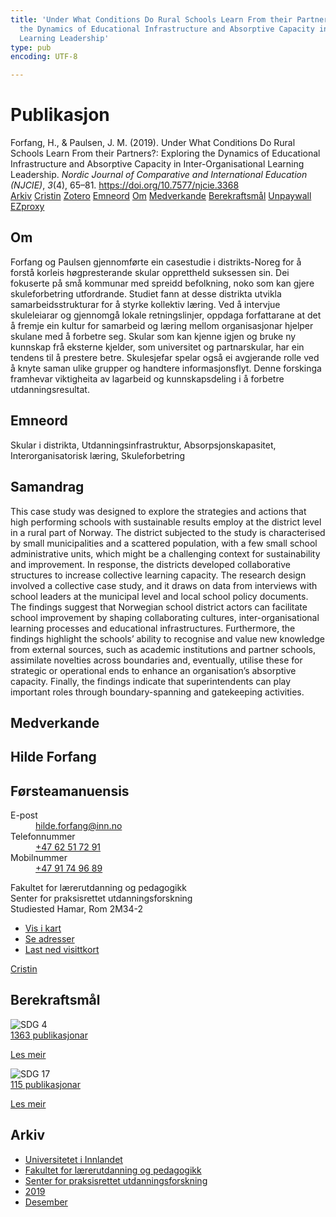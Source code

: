 ```yaml
---
title: 'Under What Conditions Do Rural Schools Learn From their Partners?: Exploring
  the Dynamics of Educational Infrastructure and Absorptive Capacity in Inter-Organisational
  Learning Leadership'
type: pub
encoding: UTF-8

---
```

<h1>Publikasjon</h1>
<article id="csl-bib-container-CMMCJB28" class="csl-bib-container">
  <div class="csl-bib-body"> <div class="csl-entry">Forfang, H., &#38; Paulsen, J. M. (2019). Under What Conditions Do Rural Schools Learn From their Partners?: Exploring the Dynamics of Educational Infrastructure and Absorptive Capacity in Inter-Organisational Learning Leadership. <i>Nordic Journal of Comparative and International Education (NJCIE)</i>, <i>3</i>(4), 65–81. <a href="https://doi.org/10.7577/njcie.3368">https://doi.org/10.7577/njcie.3368</a></div> </div>
  <div class="csl-bib-buttons">
    <a href="#taxonomy-article-CMMCJB28" alt="archive" class="csl-bib-button">Arkiv</a>
    <a href="https://app.cristin.no/results/show.jsf?id=1763877" alt="Cristin" class="csl-bib-button">Cristin</a>
    <a href="http://zotero.org/groups/5881554/items/CMMCJB28" alt="Zotero" class="csl-bib-button">Zotero</a>
    <a href="#keywords-article-CMMCJB28" alt="keywords" class="csl-bib-button">Emneord</a>
    <a href="#about-article-CMMCJB28" alt="about_pub" class="csl-bib-button">Om</a>
    <a href="#contributors-article-CMMCJB28" alt="contributors" class="csl-bib-button">Medverkande</a>
    <a href="#sdg-article-CMMCJB28" alt="sdg" class="csl-bib-button">Berekraftsmål</a>
    <a href="https://journals.oslomet.no/index.php/nordiccie/article/download/3368/3381" alt="Unpaywall" class="csl-bib-button">Unpaywall</a>
    <a href="https://journals.oslomet.no/index.php/nordiccie/article/download/3368/3381" alt="EZproxy" class="csl-bib-button">EZproxy</a>
  </div>
  <div id="csl-bib-meta-container-CMMCJB28"></div>
</article>
<div id="csl-bib-meta-CMMCJB28" class="csl-bib-meta">
  <article id="about-article-CMMCJB28" class="about_pub-article">
    <h1>Om</h1>
    Forfang og Paulsen gjennomførte ein casestudie i distrikts-Noreg for å forstå korleis høgpresterande skular opprettheld suksessen sin. Dei fokuserte på små kommunar med spreidd befolkning, noko som kan gjere skuleforbetring utfordrande. Studiet fann at desse distrikta utvikla samarbeidsstrukturar for å styrke kollektiv læring. Ved å intervjue skuleleiarar og gjennomgå lokale retningslinjer, oppdaga forfattarane at det å fremje ein kultur for samarbeid og læring mellom organisasjonar hjelper skulane med å forbetre seg. Skular som kan kjenne igjen og bruke ny kunnskap frå eksterne kjelder, som universitet og partnarskular, har ein tendens til å prestere betre. Skulesjefar spelar også ei avgjerande rolle ved å knyte saman ulike grupper og handtere informasjonsflyt. Denne forskinga framhevar viktigheita av lagarbeid og kunnskapsdeling i å forbetre utdanningsresultat.
  </article>
  <article id="keywords-article-CMMCJB28" class="keywords-article">
    <h1>Emneord</h1>
    Skular i distrikta, Utdanningsinfrastruktur, Absorpsjonskapasitet, Interorganisatorisk læring, Skuleforbetring
  </article>
  <article id="abstract-article-CMMCJB28" class="abstract-article">
    <h1>Samandrag</h1>
    This case study was designed to explore the strategies and actions that high performing schools with sustainable results employ at the district level in a rural part of Norway. The district subjected to the study is characterised by small municipalities and a scattered population, with a few small school administrative units, which might be a challenging context for sustainability and improvement. In response, the districts developed collaborative structures to increase collective learning capacity. The research design involved a collective case study, and it draws on data from interviews with school leaders at the municipal level and local school policy documents. The findings suggest that Norwegian school district actors can facilitate school improvement by shaping collaborating cultures, inter-organisational learning processes and educational infrastructures. Furthermore, the findings highlight the schools’ ability to recognise and value new knowledge from external sources, such as academic institutions and partner schools, assimilate novelties across boundaries and, eventually, utilise these for strategic or operational ends to enhance an organisation’s absorptive capacity. Finally, the findings indicate that superintendents can play important roles through boundary-spanning and gatekeeping activities.
  </article>
  <article id="contributors-article-CMMCJB28" class="contributors-article">
    <h1>Medverkande</h1>
    <div class="personas"> <div class="vrtx-hinn-person-card"> <div class="photo"> <i class="lar la-user-circle missing-person"></i> </div> <div class="info"> <hgroup><h1>Hilde Forfang</h1> <h2>Førsteamanuensis</h2> </hgroup><dl> <dt>E-post</dt> <dd> <a href="mailto:hilde.forfang@inn.no">hilde.forfang@inn.no</a> </dd> <dt>Telefonnummer</dt> <dd><a href="tel:+4762517291"> +47 62 51 72 91 </a></dd> <dt>Mobilnummer</dt> <dd><a href="tel:+4791749689"> +47 91 74 96 89 </a></dd> </dl> <p> Fakultet for lærerutdanning og pedagogikk<br> Senter for praksisrettet utdanningsforskning<br> Studiested Hamar, Rom 2M34-2 </p> <ul class="vrtx-hinn-links"> <li><a href="https://www.google.com/maps?q=60.79582,11.07304">Vis i kart</a></li> <li><a href="https://www.inn.no/finn-en-ansatt/hilde-forfang.html#vrtx-hinn-addresses">Se adresser</a></li> <li><a href="https://www.inn.no/finn-en-ansatt/hilde-forfang.html?vrtx=vcf">Last ned visittkort</a></li> </ul> </div> </div> <a href="https://app.cristin.no/persons/show.jsf?id=623969" alt="Cristin URL" class="personas-cristin">Cristin</a> </div>
  </article>
  <article id="sdg-article-CMMCJB28" class="sdg-article">
    <h1>Berekraftsmål</h1>
    <div class="sdg-container"><div id="sdg4" class="sdg">
        <img src="{{< params subfolder >}}images/sdg/sdg04_nn.png" class="image" alt="SDG 4">
        <div class="sdg-overlay">
          <a href="{{< params subfolder >}}nn/archive/?sdg=4#archive" class="sdg-publication-count"><span>1363</span> publikasjonar</a>
          <p><a href="https://fn.no/om-fn/fns-baerekraftsmaal/god-utdanning?lang=nno-NO" class="sdg-read-more">Les meir</a></p>
        </div>
      </div> <div id="sdg17" class="sdg">
        <img src="{{< params subfolder >}}images/sdg/sdg17_nn.png" class="image" alt="SDG 17">
        <div class="sdg-overlay">
          <a href="{{< params subfolder >}}nn/archive/?sdg=17#archive" class="sdg-publication-count"><span>115</span> publikasjonar</a>
          <p><a href="https://fn.no/om-fn/fns-baerekraftsmaal/samarbeid-for-aa-naa-maalene?lang=nno-NO" class="sdg-read-more">Les meir</a></p>
        </div>
      </div></div>
  </article>
  <article id="taxonomy-article-CMMCJB28" class="taxonomy-article">
    <h1>Arkiv</h1>
    <ul>
      <li><a href="{{< params subfolder >}}nn/archive/?key=3DCRN523">Universitetet i Innlandet</a></li>
      <li><a href="{{< params subfolder >}}nn/archive/?key=WYNZA47F">Fakultet for lærerutdanning og pedagogikk</a></li>
      <li><a href="{{< params subfolder >}}nn/archive/?key=G3SEU2Z2">Senter for praksisrettet utdanningsforskning</a></li>
      <li><a href="{{< params subfolder >}}nn/archive/?key=Y8K9DIAA">2019</a></li>
      <li><a href="{{< params subfolder >}}nn/archive/?key=3JTHRE2K">Desember</a></li>
    </ul>
  </article>
</div>
